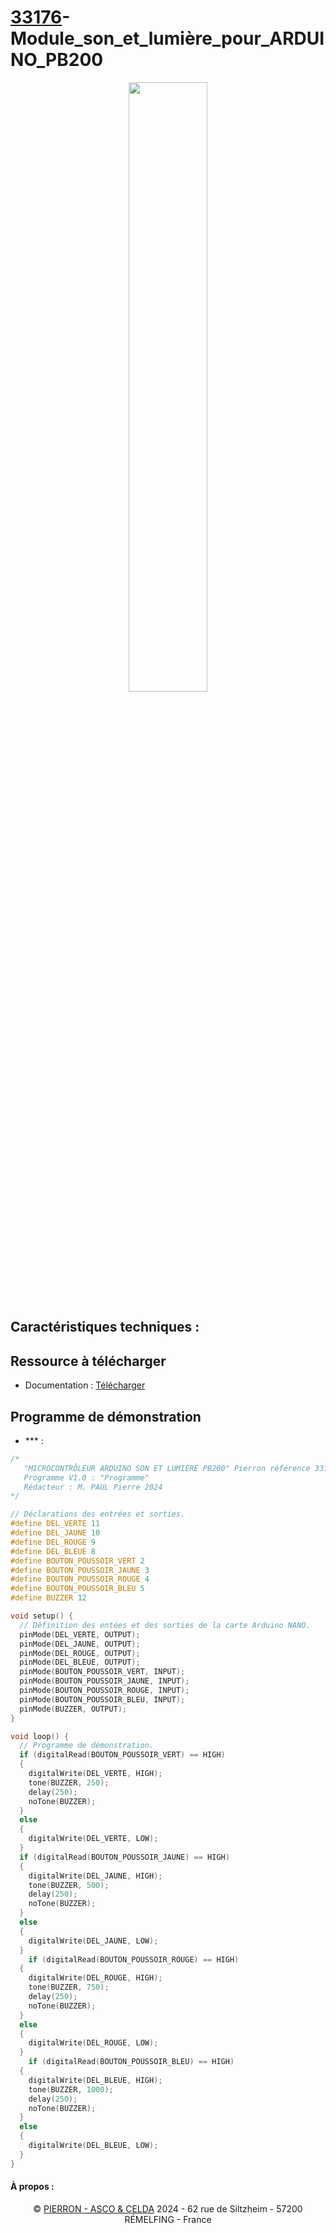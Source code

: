 # [33176](https://www.pierron.fr)-Module_son_et_lumière_pour_ARDUINO_PB200

<p align='center' width="100%">
    <img width="50%" src="https://github.com/pierron-asco-celda/33176-Module_son_et_lumiere_pour_ARDUINO_PB200/blob/main/33176.jpg">
</p>

<div align='justify'>


</div>

## Caractéristiques techniques :

## Ressource à télécharger

- Documentation : [Télécharger](https://github.com/pierron-asco-celda/33176-Module_son_et_lumiere_pour_ARDUINO_PB200/blob/main/MODULE%20SON%20ET%20LUMI%C3%88RE%20POUR%20ARDUINO%20PB200.txt)

## Programme de démonstration

- *** :

```cpp
/*
   "MICROCONTRÔLEUR ARDUINO SON ET LUMIÈRE PB200" Pierron référence 33176
   Programme V1.0 : "Programme"
   Rédacteur : M. PAUL Pierre 2024
*/

// Déclarations des entrées et sorties.
#define DEL_VERTE 11
#define DEL_JAUNE 10
#define DEL_ROUGE 9
#define DEL_BLEUE 8
#define BOUTON_POUSSOIR_VERT 2
#define BOUTON_POUSSOIR_JAUNE 3
#define BOUTON_POUSSOIR_ROUGE 4
#define BOUTON_POUSSOIR_BLEU 5
#define BUZZER 12

void setup() {
  // Définition des entées et des sorties de la carte Arduino NANO.
  pinMode(DEL_VERTE, OUTPUT);
  pinMode(DEL_JAUNE, OUTPUT);
  pinMode(DEL_ROUGE, OUTPUT);
  pinMode(DEL_BLEUE, OUTPUT);
  pinMode(BOUTON_POUSSOIR_VERT, INPUT);
  pinMode(BOUTON_POUSSOIR_JAUNE, INPUT);
  pinMode(BOUTON_POUSSOIR_ROUGE, INPUT);
  pinMode(BOUTON_POUSSOIR_BLEU, INPUT);
  pinMode(BUZZER, OUTPUT);
}

void loop() {
  // Programme de démonstration.
  if (digitalRead(BOUTON_POUSSOIR_VERT) == HIGH)
  {
    digitalWrite(DEL_VERTE, HIGH);
    tone(BUZZER, 250);
    delay(250);
    noTone(BUZZER);
  }
  else
  {
    digitalWrite(DEL_VERTE, LOW);
  }
  if (digitalRead(BOUTON_POUSSOIR_JAUNE) == HIGH)
  {
    digitalWrite(DEL_JAUNE, HIGH);
    tone(BUZZER, 500);
    delay(250);
    noTone(BUZZER);
  }
  else
  {
    digitalWrite(DEL_JAUNE, LOW);
  }
    if (digitalRead(BOUTON_POUSSOIR_ROUGE) == HIGH)
  {
    digitalWrite(DEL_ROUGE, HIGH);
    tone(BUZZER, 750);
    delay(250);
    noTone(BUZZER);
  }
  else
  {
    digitalWrite(DEL_ROUGE, LOW);
  }
    if (digitalRead(BOUTON_POUSSOIR_BLEU) == HIGH)
  {
    digitalWrite(DEL_BLEUE, HIGH);
    tone(BUZZER, 1000);
    delay(250);
    noTone(BUZZER);
  }
  else
  {
    digitalWrite(DEL_BLEUE, LOW);
  }
}
```

#### À propos :
<div align='center'>

© [PIERRON - ASCO & CELDA](https://www.pierron.fr) 2024 - 62 rue de Siltzheim - 57200 RÉMELFING - France

</div>
